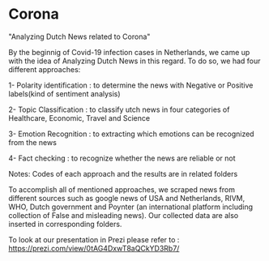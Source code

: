 # Corona
"Analyzing Dutch News related to Corona"

By the beginnig of Covid-19 infection cases in Netherlands, we came up with the idea of Analyzing Dutch News in this regard.
To do so, we had four different approaches:

1- Polarity identification : to determine the news with Negative or Positive labels(kind of sentiment analysis)

2- Topic Classification : to classify utch news in four categories of Healthcare, Economic, Travel and Science

3- Emotion Recognition : to extracting which emotions can be recognized from the news

4- Fact checking : to recognize whether the news are reliable or not


Notes: Codes of each approach and the results are in related folders

To accomplish all of mentioned approaches, we scraped news from different sources such as google news of USA and Netherlands, 
RIVM, WHO, Dutch government and Poynter (an international platform including collection of False and misleading news).
Our collected data are also inserted in corresponding folders.

To look at our presentation in Prezi please refer to : https://prezi.com/view/0tAG4DxwT8aQCkYD3Rb7/
